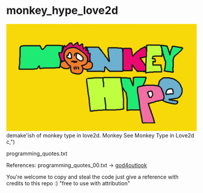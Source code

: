 # monkey_hype_love2d
![](sprites/gifs/monkeyhype_compressed_00.gif)  
demake'ish of monkey type in love2d. Monkey See Monkey Type in Love2d c,")


programming_quotes.txt

References:
programming_quotes_00.txt -> [god4outlook](https://raw.githubusercontent.com/erossignon/qod4outlook/master/quotes.txt)

You're welcome to copy and steal the code just give a reference with credits to this repo :)  "free to use with attribution"
